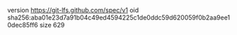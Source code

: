 version https://git-lfs.github.com/spec/v1
oid sha256:aba01e23d7a91b04c49ed4594225c1de0ddc59d620059f0b2aa9ee10dec85ff6
size 629
